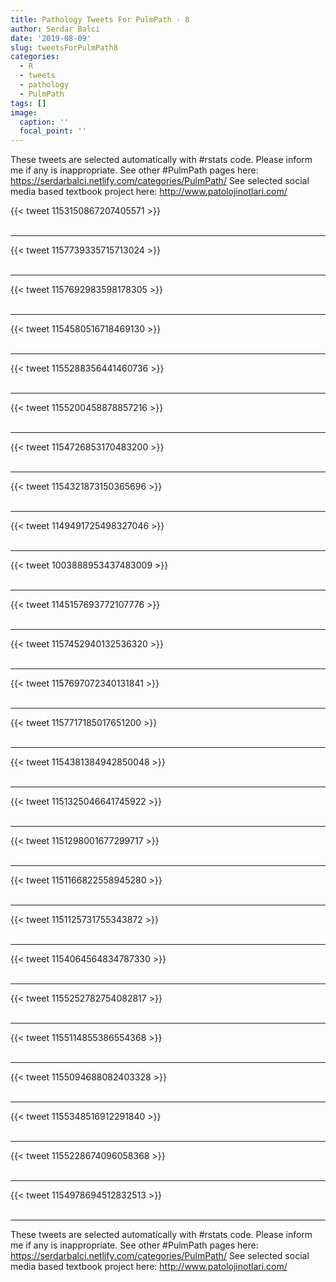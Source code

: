 ```yaml
---
title: Pathology Tweets For PulmPath - 8
author: Serdar Balci
date: '2019-08-09'
slug: tweetsForPulmPath8
categories:
  - R
  - tweets
  - pathology
  - PulmPath
tags: []
image:
  caption: ''
  focal_point: ''
---
```



These tweets are selected automatically with #rstats code. Please inform me if any is inappropriate.
See other #PulmPath pages here: https://serdarbalci.netlify.com/categories/PulmPath/ 
See selected social media based textbook project here: http://www.patolojinotlari.com/

{{< tweet 1153150867207405571 >}}
<br>
<br>
<hr>
{{< tweet 1157739335715713024 >}}
<br>
<br>
<hr>
{{< tweet 1157692983598178305 >}}
<br>
<br>
<hr>
{{< tweet 1154580516718469130 >}}
<br>
<br>
<hr>
{{< tweet 1155288356441460736 >}}
<br>
<br>
<hr>
{{< tweet 1155200458878857216 >}}
<br>
<br>
<hr>
{{< tweet 1154726853170483200 >}}
<br>
<br>
<hr>
{{< tweet 1154321873150365696 >}}
<br>
<br>
<hr>
{{< tweet 1149491725498327046 >}}
<br>
<br>
<hr>
{{< tweet 1003888953437483009 >}}
<br>
<br>
<hr>
{{< tweet 1145157693772107776 >}}
<br>
<br>
<hr>
{{< tweet 1157452940132536320 >}}
<br>
<br>
<hr>
{{< tweet 1157697072340131841 >}}
<br>
<br>
<hr>
{{< tweet 1157717185017651200 >}}
<br>
<br>
<hr>
{{< tweet 1154381384942850048 >}}
<br>
<br>
<hr>
{{< tweet 1151325046641745922 >}}
<br>
<br>
<hr>
{{< tweet 1151298001677299717 >}}
<br>
<br>
<hr>
{{< tweet 1151166822558945280 >}}
<br>
<br>
<hr>
{{< tweet 1151125731755343872 >}}
<br>
<br>
<hr>
{{< tweet 1154064564834787330 >}}
<br>
<br>
<hr>
{{< tweet 1155252782754082817 >}}
<br>
<br>
<hr>
{{< tweet 1155114855386554368 >}}
<br>
<br>
<hr>
{{< tweet 1155094688082403328 >}}
<br>
<br>
<hr>
{{< tweet 1155348516912291840 >}}
<br>
<br>
<hr>
{{< tweet 1155228674096058368 >}}
<br>
<br>
<hr>
{{< tweet 1154978694512832513 >}}
<br>
<br>
<hr>


These tweets are selected automatically with #rstats code. Please inform me if any is inappropriate.
See other #PulmPath pages here: https://serdarbalci.netlify.com/categories/PulmPath/ 
See selected social media based textbook project here: http://www.patolojinotlari.com/
